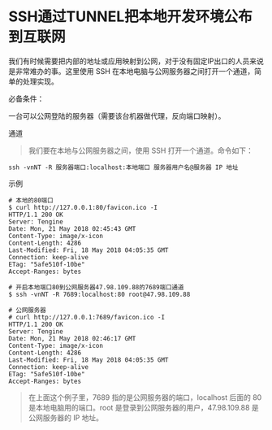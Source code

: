 # SSH通过TUNNEL把本地开发环境公布到互联网

​       我们有时候需要把内部的地址或应用映射到公网，对于没有固定IP出口的人员来说是非常难办的事。这里使用 SSH 在本地电脑与公网服务器之间打开一个通道，简单的处理实现。

必备条件：

一台可以公网登陆的服务器（需要该台机器做代理，反向端口映射）。

通道

> 我们要在本地与公网服务器之间，使用 SSH 打开一个通道。命令如下：

```
ssh -vnNT -R 服务器端口:localhost:本地端口 服务器用户名@服务器 IP 地址
```

示例

```shell
# 本地的80端口
$ curl http://127.0.0.1:80/favicon.ico -I
HTTP/1.1 200 OK
Server: Tengine
Date: Mon, 21 May 2018 02:45:43 GMT
Content-Type: image/x-icon
Content-Length: 4286
Last-Modified: Fri, 18 May 2018 04:05:35 GMT
Connection: keep-alive
ETag: "5afe510f-10be"
Accept-Ranges: bytes

# 开启本地端口80到公网服务器47.98.109.88的7689端口通道
$ ssh -vnNT -R 7689:localhost:80 root@47.98.109.88

# 公网服务器
# curl http://127.0.0.1:7689/favicon.ico -I
HTTP/1.1 200 OK
Server: Tengine
Date: Mon, 21 May 2018 02:46:17 GMT
Content-Type: image/x-icon
Content-Length: 4286
Last-Modified: Fri, 18 May 2018 04:05:35 GMT
Connection: keep-alive
ETag: "5afe510f-10be"
Accept-Ranges: bytes
```

> 在上面这个例子里，7689 指的是公网服务器的端口，localhost 后面的 80 是本地电脑用的端口。root 是登录到公网服务器的用户，47.98.109.88 是公网服务器的 IP 地址。

